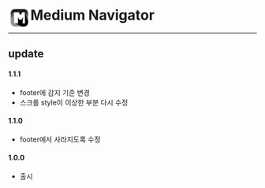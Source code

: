 # <img src="public/icons/icon-48.png" width="45" align="left"> Medium Navigator

---

## update
#### 1.1.1
- footer에 감지 기준 변경
- 스크롤 style이 이상한 부분 다시 수정

#### 1.1.0
- footer에서 사라지도록 수정

#### 1.0.0
- 출시
